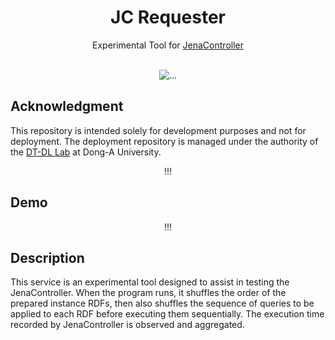 <div align="center">

<h1>JC Requester</h1>
Experimental Tool for <a href="https://github.com/BonhyeonGu/JenaController" target="_blank">JenaController</a><br/><br/>

<picture><img src="https://img.shields.io/badge/-Python3-3776AB?style=flat-square&logo=python&logoColor=FFFFFF" alt="..."></picture>

</div>

## Acknowledgment

This repository is intended solely for development purposes and not for deployment. The deployment repository is managed under the authority of the [DT-DL Lab]() at Dong-A University.

<div align="center">

!!!

</div>

## Demo

<div align="center">

!!!

</div>

## Description

This service is an experimental tool designed to assist in testing the JenaController. When the program runs, it shuffles the order of the prepared instance RDFs, then also shuffles the sequence of queries to be applied to each RDF before executing them sequentially. The execution time recorded by JenaController is observed and aggregated.
